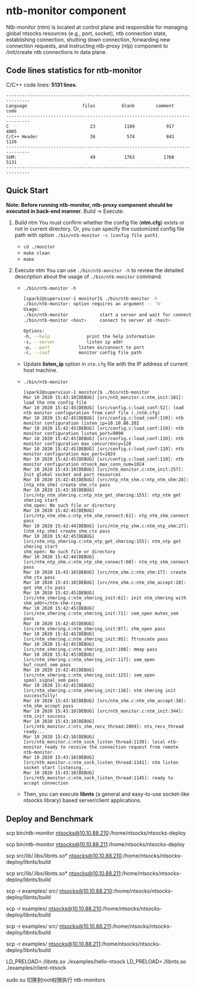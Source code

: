 
# ntb-monitor component

Ntb-monitor (ntm) is located at control plane and responsible for managing global ntsocks resources (e.g., port, socket), ntb connection state, establishing connection, shutting down connection, forwarding new connection requests, and instructing ntb-proxy (ntp) component to /init/create ntb connections in data plane.


## Code lines statistics for ntb-monitor

C/C++ code lines: **5131 lines**.

```
-------------------------------------------------------------------------------
Language                     files          blank        comment           code
-------------------------------------------------------------------------------
C                               23           1189            917           4005
C/C++ Header                    26            574            843           1126
-------------------------------------------------------------------------------
SUM:                            49           1763           1760           5131
-------------------------------------------------------------------------------
```



## Quick Start
**Note: Before running ntb-monitor, ntb-proxy component should be executed in back-end manner.**
Build -> Execute.

1. Build ntm
You must confirm whether the config file (**ntm.cfg**) exists or not in current directory. Or, you can specify the customized config file path with option `./bin/ntb-monitor -c [config file path]`.

    - `cd ./monitor`
    - `make clean`
    - `make`


2. Execute ntm
You can use `./bin/ntb-monitor -h` to review the detailed description about the usage of `./bin/ntb-monitor` command.

    - `./bin/ntb-monitor -h`
        ```sh
        [spark2@supervisor-1 monitor]$ ./bin/ntb-monitor -h
        ./bin/ntb-monitor: option requires an argument -- 'h'
        Usage:
        ./bin/ntb-monitor            start a server and wait for connection
        ./bin/ntb-monitor <host>     connect to server at <host>

        Options:
        -h, --help        	  	print the help information
        -s, --server 			listen ip addr
        -p, --port 			 listen on/connect to port
        -c, --conf			 monitor config file path
        ```

    - Update **listen_ip** option in `ntm.cfg` file with the IP address of current host machine.

    - `./bin/ntb-monitor`

        ```
        [spark2@supervisor-1 monitor]$ ./bin/ntb-monitor 
        Mar 10 2020 15:43:10[DEBUG] [src/ntb_monitor.c:ntm_init:181]: load the ntm config file
        Mar 10 2020 15:42:45[DEBUG] [src/config.c:load_conf:52]: load ntb monitor configuration from conf file (./ntm.cfg)
        Mar 10 2020 15:42:45[DEBUG] [src/config.c:load_conf:110]: ntb monitor configuration listen_ip=10.10.88.202
        Mar 10 2020 15:42:45[DEBUG] [src/config.c:load_conf:110]: ntb monitor configuration listen_port=9090
        Mar 10 2020 15:42:45[DEBUG] [src/config.c:load_conf:110]: ntb monitor configuration max_concurrency=128
        Mar 10 2020 15:42:45[DEBUG] [src/config.c:load_conf:110]: ntb monitor configuration max_port=1024
        Mar 10 2020 15:42:45[DEBUG] [src/config.c:load_conf:110]: ntb monitor configuration ntsock_max_conn_num=1024
        Mar 10 2020 15:43:10[DEBUG] [src/ntb_monitor.c:ntm_init:257]: Init global socket and port resources
        Mar 10 2020 15:42:45[DEBUG] [src/ntp_ntm_shm.c:ntp_ntm_shm:28]: [ntp_ntm_shm] create shm_ctx pass
        Mar 10 2020 15:43:10[DEBUG] [src/ntp_ntm_shmring.c:ntp_ntm_get_shmring:155]: ntp_ntm get shmring start
        shm_open: No such file or directory
        Mar 10 2020 15:42:45[DEBUG] [src/ntp_ntm_shm.c:ntp_ntm_shm_connect:61]: ntp_ntm_shm_connect pass
        Mar 10 2020 15:42:44[DEBUG] [src/ntm_ntp_shm.c:ntm_ntp_shm:27]: [ntm_ntp_shm] create shm_ctx pass
        Mar 10 2020 15:42:45[DEBUG] [src/ntm_ntp_shmring.c:ntm_ntp_get_shmring:155]: ntm_ntp get shmring start
        shm_open: No such file or directory
        Mar 10 2020 15:42:44[DEBUG] [src/ntm_ntp_shm.c:ntm_ntp_shm_connect:60]: ntm_ntp_shm_connect pass
        Mar 10 2020 15:43:10[DEBUG] [src/ntm_shm.c:ntm_shm:17]: create shm_ctx pass
        Mar 10 2020 15:43:10[DEBUG] [src/ntm_shm.c:ntm_shm_accept:28]: get shm_ctx pass 
        Mar 10 2020 15:42:45[DEBUG] [src/ntm_shmring.c:ntm_shmring_init:61]: init ntm_shmring with shm_addr=/ntm-shm-ring
        Mar 10 2020 15:42:45[DEBUG] [src/ntm_shmring.c:ntm_shmring_init:71]: sem_open mutex_sem pass
        Mar 10 2020 15:42:45[DEBUG] [src/ntm_shmring.c:ntm_shmring_init:87]: shm_open pass
        Mar 10 2020 15:42:45[DEBUG] [src/ntm_shmring.c:ntm_shmring_init:95]: ftruncate pass
        Mar 10 2020 15:42:45[DEBUG] [src/ntm_shmring.c:ntm_shmring_init:108]: mmap pass
        Mar 10 2020 15:42:45[DEBUG] [src/ntm_shmring.c:ntm_shmring_init:117]: sem_open buf_count_sem pass
        Mar 10 2020 15:42:45[DEBUG] [src/ntm_shmring.c:ntm_shmring_init:125]: sem_open spool_signal_sem pass
        Mar 10 2020 15:42:45[DEBUG] [src/ntm_shmring.c:ntm_shmring_init:136]: ntm shmring init successfully!
        Mar 10 2020 15:43:10[DEBUG] [src/ntm_shm.c:ntm_shm_accept:38]: ntm_shm_accept pass
        Mar 10 2020 15:43:10[DEBUG] [src/ntb_monitor.c:ntm_init:344]: ntm_init success
        Mar 10 2020 15:43:10[DEBUG] [src/ntb_monitor.c:nts_shm_recv_thread:2069]: nts_recv_thread ready...
        Mar 10 2020 15:43:10[DEBUG] [src/ntb_monitor.c:ntm_sock_listen_thread:1130]: local ntb-monitor ready to receive the connection request from remote ntb-monitor.
        Mar 10 2020 15:43:10[DEBUG] [src/ntb_monitor.c:ntm_sock_listen_thread:1141]: ntm listen socket start listening...
        Mar 10 2020 15:43:10[DEBUG] [src/ntb_monitor.c:ntm_sock_listen_thread:1145]: ready to accept connection
        ```

    - Then, you can execute **libnts** (a general and easy-to-use socket-like ntsocks library) based server/client applications.



## Deploy and Benchmark

scp bin/ntb-monitor ntsocks@10.10.88.210:/home/ntsocks/ntsocks-deploy

scp bin/ntb-monitor ntsocks@10.10.88.211:/home/ntsocks/ntsocks-deploy

scp src/lib/.libs/libnts.so* ntsocks@10.10.88.210:/home/ntsocks/ntsocks-deploy/libnts/build

scp src/lib/.libs/libnts.so* ntsocks@10.10.88.211:/home/ntsocks/ntsocks-deploy/libnts/build

scp -r examples/ src/ ntsocks@10.10.88.210:/home/ntsocks/ntsocks-deploy/libnts/build

scp -r examples/ ntsocks@10.10.88.210:/home/ntsocks/ntsocks-deploy/libnts/build

scp -r examples/ src/ ntsocks@10.10.88.211:/home/ntsocks/ntsocks-deploy/libnts/build

scp -r examples/ ntsocks@10.10.88.211:/home/ntsocks/ntsocks-deploy/libnts/build

LD_PRELOAD=./libnts.so ./examples/hello-ntsock
LD_PRELOAD=./libnts.so ./examples/client-ntsock

sudo su 切换到root权限执行 ntb-monitors

